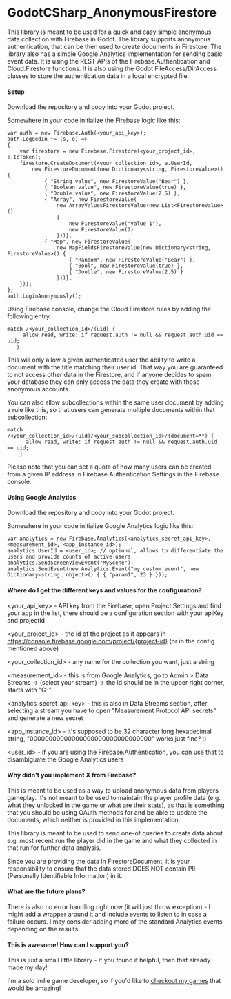 # GodotCSharp\_AnonymousFirestore

This library is meant to be used for a quick and easy simple anonymous data collection with Firebase in Godot.
The library supports anonymous authentication, that can be then used to create documents in Firestore.
The library also has a simple Google Analytics implementation for sending basic event data.
It is using the REST APIs of the Firebase.Authentication and Cloud.Firestore functions.
It is also using the Godot FileAccess/DirAccess classes to store the authentication data in a local encrypted file.

#### Setup
Download the repository and copy into your Godot project.

Somewhere in your code initialize the Firebase logic like this:
```
var auth = new Firebase.Auth(<your_api_key>);
auth.LoggedIn += (s, e) =>
{
	var firestore = new Firebase.Firestore(<your_project_id>, e.IdToken);
	firestore.CreateDocument(<your_collection_id>, e.UserId,
		new FirestoreDocument(new Dictionary<string, FirestoreValue>() {
			{ "String value", new FirestoreValue("Bear") },
			{ "Boolean value", new FirestoreValue(true) },
			{ "Double value", new FirestoreValue(2.5) },
			{ "Array", new FirestoreValue(
				new ArrayValuesFirestoreValue(new List<FirestoreValue>()
				{
					new FirestoreValue("Value 1"),
					new FirestoreValue(2)
				}))},
			{ "Map", new FirestoreValue(
				new MapFieldsFirestoreValue(new Dictionary<string, FirestoreValue>() {
					{ "Random", new FirestoreValue("Bear") },
					{ "Bool", new FirestoreValue(true) },
					{ "Double", new FirestoreValue(2.5) }
				}))},
	}));
};
auth.LoginAnonymously();

```

Using Firebase console, change the Cloud Firestore rules by adding the following entry:
```
match /<your_collection_id>/{uid} {
     allow read, write: if request.auth != null && request.auth.uid == uid;
   }
```

This will only allow a given authenticated user the ability to write a document with the title matching their user id. That way you are guaranteed to not access other data in the Firestore, and if anyone decides to spam your database they can only access the data they create with those anonymous accounts.

You can also allow subcollections within the same user document by adding a rule like this, so that users can generate multiple documents within that subcollection:
```
match /<your_collection_id>/{uid}/<your_subcollection_id>/{document=**} {
      allow read, write: if request.auth != null && request.auth.uid == uid;
    }
```

Please note that you can set a quota of how many users can be created from a given IP address in Firebase.Authentication Settings in the Firebase console.

#### Using Google Analytics
Download the repository and copy into your Godot project.

Somewhere in your code initialize Google Analytics logic like this:
```
var analytics = new Firebase.Analytics(<analytics_secret_api_key>, <measurement_id>, <app_instance_id>);
analytics.UserId = <user_id>; // optional, allows to differentiate the users and provide counts of active users
analytics.SendScreenViewEvent("MyScene");
analytics.SendEvent(new Analytics.Event("my custom event", new Dictionary<string, object>() { { "param1", 23 } }));
```

#### Where do I get the different keys and values for the configuration?

<your_api_key> - API key from the Firebase, open Project Settings and find your app in the list, there should be a configuration section with your apiKey and projectId

<your_project_id> - the id of the project as it appears in https://console.firebase.google.com/project/{project-id} (or in the config mentioned above)

<your_collection_id> - any name for the collection you want, just a string

<measurement_id> - this is from Google Analytics, go to Admin > Data Streams -> (select your stream) -> the id should be in the upper right corner, starts with "G-"

<analytics_secret_api_key> - this is also in Data Streams section, after selecting a stream you have to open "Measurement Protocol API secrets" and generate a new secret

<app_instance_id> - it's supposed to be 32 character long hexadecimal string, "00000000000000000000000000000000" works just fine? :)

<user_id> - if you are using the Firebase.Authentication, you can use that to disambiguate the Google Analytics users



#### Why didn't you implement X from Firebase?

This is meant to be used as a way to upload anonymous data from players gameplay. It's not meant to be used to maintain the player profile data (e.g. what they unlocked in the game or what are their stats), as that is something that you should be using OAuth methods for and be able to update the documents, which neither is provided in this implementation.

This library is meant to be used to send one-of queries to create data about e.g. most recent run the player did in the game and what they collected in that run for further data analysis.

Since you are providing the data in FirestoreDocument, it is your responsibility to ensure that the data stored DOES NOT contain PII (Personally Identifiable Information) in it.

#### What are the future plans?

There is also no error handling right now (it will just throw exception) - I might add a wrapper around it and include events to listen to in case a failure occurs. I may consider adding more of the standard Analytics events depending on the results.

#### This is awesome! How can I support you?

This is just a small little library - if you found it helpful, then that already made my day!

I'm a solo indie game developer, so if you'd like to [checkout my games](https://store.steampowered.com/search/?developer=Rainier%20Interactive) that would be amazing!

